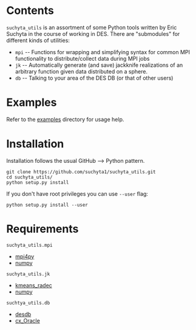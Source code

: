 <h1> Contents </h1>

`suchyta_utils` is an assortment of some Python tools written by Eric Suchyta in the course of working in DES.
There are "submodules" for different kinds of utilities:

* `mpi` -- Functions for wrapping and simplifying syntax for common MPI functionality to distribute/collect data during MPI jobs
* `jk` -- Automatically generate (and save) jackknife realizations of an arbitrary function given data distributed on a sphere.
* `db` -- Talking to your area of the DES DB (or that of other users)


<h1> Examples </h1>

Refer to the [examples](https://github.com/suchyta1/suchyta_utils/tree/master/examples) directory for usage help.


<h1> Installation </h1>

Installation follows the usual GitHub --> Python pattern.
```
git clone https://github.com/suchyta1/suchyta_utils.git
cd suchyta_utils/
python setup.py install
```

If you don't have root privileges you can use `--user` flag:
```
python setup.py install --user
```


<h1> Requirements </h1>

`suchyta_utils.mpi`
* [mpi4py](https://pypi.python.org/pypi/mpi4py)
* [numpy](http://www.numpy.org/)

`suchyta_utils.jk`
* [kmeans_radec](https://github.com/esheldon/kmeans_radec)
* [numpy](http://www.numpy.org/)


`suchtya_utils.db`
* [desdb](https://github.com/esheldon/desdb)
* [cx_Oracle](http://cx-oracle.sourceforge.net/)
